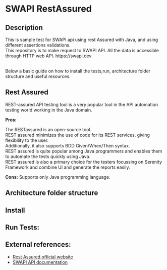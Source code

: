 # SWAPI RestAssured


<h2>Description</h2>
<p align="justified">This is sample test for SWAPI api using rest Assured with Java, and using different assertions validations. </br>This repository is to make request to SWAPI API. All the data is accessible through HTTP web API. https://swapi.dev</br></br>

Below a basic guide on how to install the tests,run, architecture folder structure and useful resources.</p>

<h2>Rest Assured</h2>
<p align="justified">REST-assured API testing tool is a very popular tool in the API automation testing world working in the Java domain.</br>

<b>Pros:</b>

The RESTassured is an open-source tool.</br>
REST assured minimizes the use of code for its REST services, giving flexibility to the user.</br>
Additionally, it also supports BDD Given/When/Then syntax.</br>
REST assured is quite popular among Java programmers and enables them to automate the tests quickly using Java.</br>
REST assured is also a primary choice for the testers focussing on Serenity Framework and combine UI and generate the reports easily.</br>

<b>Cons:</b>
Supports only Java programming language.
</p>

<h2>Architecture folder structure</h2>
<ul></ul>
<h2>Install</h2>
<h2>Run Tests: </h2>

<h2>External references: </h2>
<ul>
<li><a href="https://rest-assured.io/">Rest Assured official website</a></li>  
<li><a href="https://swapi.dev/">SWAPI API documentation</a></li>  
